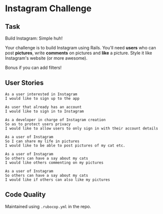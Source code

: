 Instagram Challenge
===================

## Task

Build Instagram: Simple huh!

Your challenge is to build Instagram using Rails. You'll need **users** who can post **pictures**, write **comments** on pictures and **like** a picture. Style it like Instagram's website (or more awesome).

Bonus if you can add filters!

## User Stories
```
As a user interested in Instagram  
I would like to sign up to the app  

As user that already has an account  
I would like to sign in to Instagram  

As a developer in charge of Instagram creation  
So as to protect users privacy  
I would like to allow users to only sign in with their account details  

As a user of Instagram  
So I can share my life in pictures  
I would like to be able to post pictures of my cat etc.   

As a user of Instagram  
So others can have a say about my cats  
I would like others commenting on my pictures  

As a user of Instagram  
So others can have a say about my cats  
I would like if others can also like my pictures 
```

## Code Quality

Maintained using `.rubocop.yml` in the repo.

